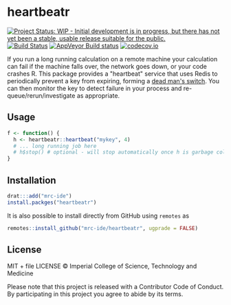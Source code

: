 # heartbeatr

[![Project Status: WIP - Initial development is in progress, but there has not yet been a stable, usable release suitable for the public.](http://www.repostatus.org/badges/latest/wip.svg)](http://www.repostatus.org/#wip)
[![Build Status](https://travis-ci.org/mrc-ide/heartbeatr.svg?branch=master)](https://travis-ci.org/mrc-ide/heartbeatr)
[![AppVeyor Build status](https://ci.appveyor.com/api/projects/status/8s3iel9x9low0lfp/branch/master?svg=true)](https://ci.appveyor.com/project/richfitz/heartbeatr/branch/master)
[![codecov.io](https://codecov.io/github/mrc-ide/heartbeatr/coverage.svg?branch=master)](https://codecov.io/github/mrc-ide/heartbeatr?branch=master)

If you run a long running calculation on a remote machine your calculation can fail if the machine falls over, the network goes down, or your code crashes R.  This package provides a "heartbeat" service that uses Redis to periodically prevent a key from expiring, forming a [dead man's switch](https://en.wikipedia.org/wiki/Dead_man%27s_switch).  You can then monitor the key to detect failure in your process and re-queue/rerun/investigate as appropriate.

## Usage

```r
f <- function() {
  h <- heartbeatr::heartbeat("mykey", 4)
  # ... long running job here
  # h$stop() # optional - will stop automatically once h is garbage collected
}
```

## Installation

``` r
drat:::add("mrc-ide")
install.packges("heartbeatr")
```

It is also possible to install directly from GitHub using `remotes` as

``` r
remotes::install_github("mrc-ide/heartbeatr", ugprade = FALSE)
```

## License

MIT + file LICENSE © Imperial College of Science, Technology and Medicine

Please note that this project is released with a Contributor Code of Conduct. By participating in this project you agree to abide by its terms.
